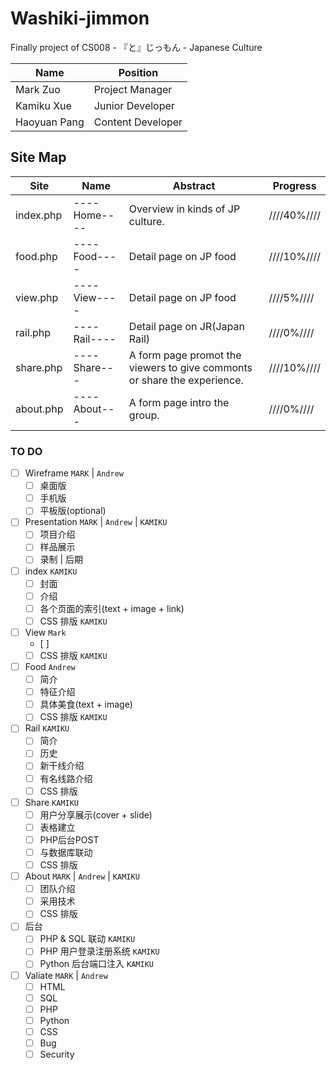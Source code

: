 # Washiki-jimmon
Finally project of CS008 - 『と』じっもん - Japanese Culture

| Name         | Position          |
|--------------|-------------------|
| Mark Zuo     | Project Manager   |
| Kamiku Xue   | Junior Developer  |
| Haoyuan Pang | Content Developer |


## Site Map
|     Site     |   Name      | Abstract                           | Progress  |
|--------------|------------|------------------------------------|-----------|
| index.php    |----Home----|Overview in kinds of JP culture.    |////40%////|
| food.php     |----Food----|Detail page on JP food              |////10%////|
| view.php     |----View----|Detail page on JP food              |////5%////|
| rail.php     |----Rail----|Detail page on JR(Japan Rail)       |////0%////|
| share.php    |----Share---|A form page promot the viewers to give commonts or share the experience.|////10%////|
| about.php    |----About---|A form page intro the group.|////0%////|


### TO DO

- [ ] Wireframe `MARK` | `Andrew`
    - [ ] 桌面版 
    - [ ] 手机版 
    - [ ] 平板版(optional)
- [ ] Presentation `MARK` | `Andrew` | `KAMIKU`
    - [ ] 项目介绍
    - [ ] 样品展示
    - [ ] 录制 | 后期
- [ ] index `KAMIKU`
    - [ ] 封面
    - [ ] 介绍
    - [ ] 各个页面的索引(text + image + link)
    - [ ] CSS 排版 `KAMIKU`
- [ ] View `Mark`
    - [ ] 
    - [ ] CSS 排版 `KAMIKU`
- [ ] Food `Andrew`
    - [ ] 简介
    - [ ] 特征介绍
    - [ ] 具体美食(text + image)
    - [ ] CSS 排版 `KAMIKU`
- [ ] Rail `KAMIKU`
    - [ ] 简介
    - [ ] 历史
    - [ ] 新干线介绍
    - [ ] 有名线路介绍
    - [ ] CSS 排版
- [ ] Share `KAMIKU`
    - [ ] 用户分享展示(cover + slide)
    - [ ] 表格建立
    - [ ] PHP后台POST
    - [ ] 与数据库联动
    - [ ] CSS 排版 
- [ ] About `MARK` | `Andrew` | `KAMIKU`
    - [ ] 团队介绍
    - [ ] 采用技术
    - [ ] CSS 排版
- [ ] 后台
    - [ ] PHP & SQL 联动 `KAMIKU`
    - [ ] PHP 用户登录注册系统 `KAMIKU`
    - [ ] Python 后台端口注入 `KAMIKU`
- [ ] Valiate `MARK` | `Andrew`
    - [ ] HTML
    - [ ] SQL
    - [ ] PHP
    - [ ] Python
    - [ ] CSS
    - [ ] Bug
    - [ ] Security
